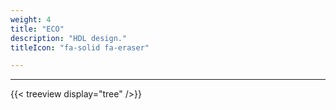```yaml
---
weight: 4
title: "ECO"
description: "HDL design."
titleIcon: "fa-solid fa-eraser"

---
```


---

{{< treeview
  display="tree"
/>}}
